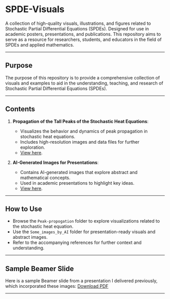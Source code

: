 # SPDE-Visuals

A collection of high-quality visuals, illustrations, and figures related to Stochastic Partial Differential Equations (SPDEs). Designed for use in academic posters, presentations, and publications. This repository aims to serve as a resource for researchers, students, and educators in the field of SPDEs and applied mathematics.

---

## Purpose

The purpose of this repository is to provide a comprehensive collection of visuals and examples to aid in the understanding, teaching, and research of Stochastic Partial Differential Equations (SPDEs).

---

## Contents

1. **Propagation of the Tall Peaks of the Stochastic Heat Equations**:
   - Visualizes the behavior and dynamics of peak propagation in stochastic heat equations.
   - Includes high-resolution images and data files for further exploration.
   - [View here](./Peak-propogation).

2. **AI-Generated Images for Presentations**:
   - Contains AI-generated images that explore abstract and mathematical concepts.
   - Used in academic presentations to highlight key ideas.
   - [View here](./Some_images_by_AI).

---

## How to Use

- Browse the `Peak-propogation` folder to explore visualizations related to the stochastic heat equation.
- Use the `Some_images_by_AI` folder for presentation-ready visuals and abstract images.
- Refer to the accompanying references for further context and understanding.

---

## Sample Beamer Slide

Here is a sample Beamer slide from a presentation I delivered previously, which incorporated these images: [Download PDF](./Talk-LeChen-AMS_GeorgiaTech.pdf)

---
